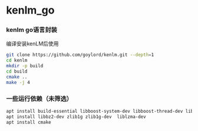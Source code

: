 # kenlm_go
### kenlm go语言封装
编译安装kenLM后使用

```bash
git clone https://github.com/goylord/kenlm.git --depth=1
cd kenlm
mkdir -p build
cd build
cmake ..
make -j 4
```

### 一些运行依赖（未筛选）
```bash
apt install build-essential libboost-system-dev libboost-thread-dev libboost-program-options-dev libboost-test-dev
apt install libbz2-dev zlib1g zlib1g-dev  liblzma-dev
apt install cmake
```